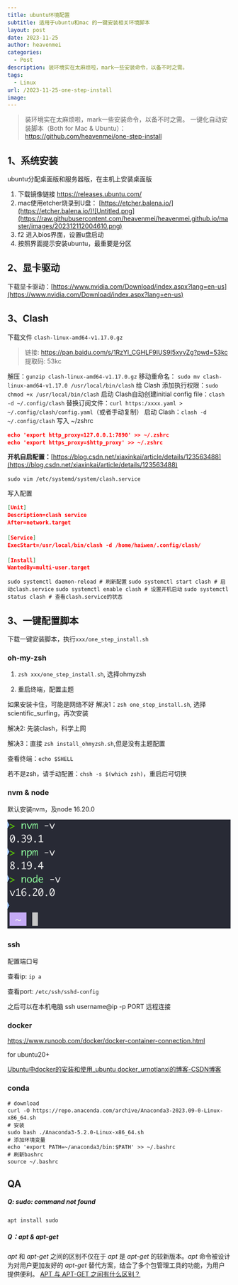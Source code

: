 ```yaml
---
title: ubuntu环境配置
subtitle: 适用于ubuntu和mac 的一键安装相关环境脚本
layout: post
date: 2023-11-25
author: heavenmei
categories:
  - Post
description: 装环境实在太麻烦啦，mark一些安装命令，以备不时之需。
tags:
  - Linux
url: /2023-11-25-one-step-install
image:
---
```



>  装环境实在太麻烦啦，mark一些安装命令，以备不时之需。
>  一键化自动安装脚本（Both for Mac & Ubuntu）： https://github.com/heavenmei/one-step-install
## 1、系统安装

ubuntu分配桌面版和服务器版，在主机上安装桌面版

1. 下载镜像链接 https://releases.ubuntu.com/
2. mac使用etcher烧录到U盘： [https://etcher.balena.io/](https://etcher.balena.io/)![Untitled.png](https://raw.githubusercontent.com/heavenmei/heavenmei.github.io/master/images/202312112004610.png)
3. f2 进入bios界面，设置u盘启动
4. 按照界面提示安装ubuntu，最重要是分区



## 2、显卡驱动

下载显卡驱动：[https://www.nvidia.com/Download/index.aspx?lang=en-us](https://www.nvidia.com/Download/index.aspx?lang=en-us)



## 3、Clash

下载文件 `clash-linux-amd64-v1.17.0.gz`
> 链接: https://pan.baidu.com/s/1RzYl_CGHLF9IUS9I5xyvZg?pwd=53kc 提取码: 53kc

解压：`gunzip clash-linux-amd64-v1.17.0.gz`
移动重命名： `sudo mv clash-linux-amd64-v1.17.0 /usr/local/bin/clash`
给 Clash 添加执行权限：`sudo chmod +x /usr/local/bin/clash`
启动 Clash自动创建initial config file：`clash -d ~/.config/clash`
替换订阅文件：`curl https:/xxxx.yaml > ~/.config/clash/config.yaml`（或者手动复制）
启动 Clash：`clash -d ~/.config/clash`
写入 ~/zshrc

```json
echo 'export http_proxy=127.0.0.1:7890' >> ~/.zshrc
echo 'export https_proxy=$http_proxy' >> ~/.zshrc
```

**开机自启配置：**[https://blog.csdn.net/xiaxinkai/article/details/123563488](https://blog.csdn.net/xiaxinkai/article/details/123563488)

`sudo vim /etc/systemd/system/clash.service`

写入配置

```json
[Unit]
Description=clash service
After=network.target
 
[Service]
ExecStart=/usr/local/bin/clash -d /home/haiwen/.config/clash/
 
[Install]
WantedBy=multi-user.target
```

`sudo systemctl daemon-reload # 刷新配置` `sudo systemctl start clash # 启动clash.service` `sudo systemctl enable clash # 设置开机启动` `sudo systemctl status clash # 查看clash.service的状态`

## 3、一键配置脚本

下载一键安装脚本，执行`xxx/one_step_install.sh`

### oh-my-zsh

1. `zsh xxx/one_step_install.sh`, 选择ohmyzsh

2. 重启终端，配置主题
    

如果安装卡住，可能是网络不好 解决1：`zsh one_step_install.sh`, 选择scientific_surfing，再次安装

解决2: 先装clash，科学上网

解决3：直接 `zsh install_ohmyzsh.sh`,但是没有主题配置

查看终端：`echo $SHELL`

若不是zsh，请手动配置：`chsh -s $(which zsh)`，重启后可切换

### nvm & node

默认安装nvm，及node 16.20.0

![](https://raw.githubusercontent.com/heavenmei/heavenmei.github.io/master/images/202312112015109.png)

### ssh

配置端口号

查看ip: `ip a`

查看port: `/etc/ssh/sshd-config`

之后可以在本机电脑 ssh username@ip -p PORT 远程连接

### docker
https://www.runoob.com/docker/docker-container-connection.html

for ubuntu20+

[Ubuntu中docker的安装和使用_ubuntu docker_urnotlanxi的博客-CSDN博客](https://blog.csdn.net/urnotlanxi/article/details/128005616)


### conda
```shell
# download
curl -O https://repo.anaconda.com/archive/Anaconda3-2023.09-0-Linux-x86_64.sh
# 安装
sudo bash ./Anaconda3-5.2.0-Linux-x86_64.sh 
# 添加环境变量 
echo 'export PATH=~/anaconda3/bin:$PATH' >> ~/.bashrc 
# 刷新bashrc
source ~/.bashrc 
```


## QA
##### Q: sudo: command not found
`apt install sudo`

##### Q：apt & apt-get
_apt_ 和 _apt-get_ 之间的区别不仅在于 _apt_ 是 _apt-get_ 的较新版本。_apt_ 命令被设计为对用户更加友好的 _apt-get_ 替代方案，结合了多个包管理工具的功能，为用户提供便利。
[APT 与 APT-GET 之间有什么区别？](https://aws.amazon.com/cn/compare/the-difference-between-apt-and-apt-get/)